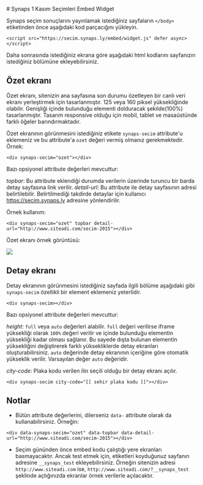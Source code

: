 # Synaps 1 Kasım Seçimleri Embed Widget

Synaps seçim sonuçlarını yayınlamak istediğiniz sayfaların `</body>` etiketinden önce aşağıdaki kod parçacığını yükleyin.

```
<script src="https://secim.synaps.ly/embed/widget.js" defer async></script>
```

Daha sonrasında istediğiniz ekrana göre aşağıdaki html kodlarını sayfanızın istediğiniz bölümüne ekleyebilirsiniz.

## Özet ekranı

Özet ekranı, sitenizin ana sayfasına son durumu özetleyen bir canlı veri ekranı yerleştirmek için tasarlanmıştır. 125 veya 160 piksel yüksekliğinde olabilir. Genişliği içinde bulunduğu elementi dolduracak şekilde(100%) tasarlanmıştır. Tasarım responsive olduğu için mobil, tablet ve masaüstünde farklı öğeler barındırmaktadır.

Özet ekranının görünmesini istediğiniz etikete `synaps-secim` attribute'u eklemeniz ve bu attribute'a `ozet` değeri vermiş olmanız gerekmektedir. Örnek:
```
<div synaps-secim="ozet"></div>
```

Bazı opsiyonel attribute değerleri mevcuttur:

*topbar*: Bu attribute eklendiği durumda verilerin üzerinde turuncu bir barda detay sayfasına link verilir.
*detail-url*: Bu attribute ile detay sayfasının adresi belirtilebilir. Belirtilmediği takdirde detaylar için kullanıcı https://secim.synaps.ly adresine yönlendirilir.

Örnek kullanım:

```
<div synaps-secim="ozet" topbar detail-url="http://www.siteadi.com/secim-2015"></div>
```

Özet ekranı örnek görüntüsü:

![](https://cloud.githubusercontent.com/assets/127687/10665432/d6127186-78d3-11e5-817e-be80bd5d6c39.png)

## Detay ekranı

Detay ekranının görünmesini istediğiniz sayfada ilgili bölüme aşağıdaki gibi `synaps-secim` özellikli bir element eklemeniz yeterlidir.

```
<div synaps-secim></div>
```

Bazı opsiyonel attribute değerleri mevcuttur:

*height*: `full` veya `auto` değerleri alabilir. `full` değeri verilirse iframe yüksekliği olarak `100%` değeri verilir ve içinde bulunduğu elementin yüksekliği kadar olması sağlanır. Bu sayede dışta bulunan elementin yüksekliğini değiştirerek farklı yüksekliklerde detay ekranları oluşturabilirsiniz. `auto` değerinde detay ekranının içeriğine göre otomatik yükseklik verilir. Varsayılan değer `auto` değeridir.

*city-code*: Plaka kodu verilen ilin seçili olduğu bir detay ekranı açılır.

```
<div synaps-secim city-code="[[ sehir plaka kodu ]]"></div>
```

## Notlar

* Bütün attribute değerlerini, dilerseniz `data-` attribute olarak da kullanabilirsiniz. Örneğin:

```
<div data-synaps-secim="ozet" data-topbar data-detail-url="http://www.siteadi.com/secim-2015"></div>
```

* Seçim gününden önce embed kodu çalıştığı yere ekranları basmayacaktır. Ancak test etmek için, etiketleri koyduğunuz sayfanın adresine `__synaps_test` ekleyebilirsiniz. Örneğin sitenizin adresi `http://www.siteadi.com` ise, `http://www.siteadi.com/?__synaps_test` şeklinde açtığınızda ekranlar örnek verilerle açılacaktır.

